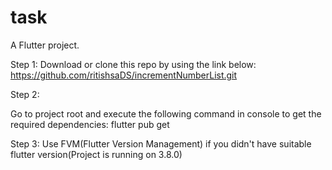 

# task

A  Flutter project.

Step 1:
Download or clone this repo by using the link below:
https://github.com/ritishsaDS/incrementNumberList.git

Step 2:

Go to project root and execute the following command in console to get the required dependencies:
flutter pub get

Step 3:
Use FVM(Flutter Version Management) if you didn't have suitable flutter version(Project is running on 3.8.0)